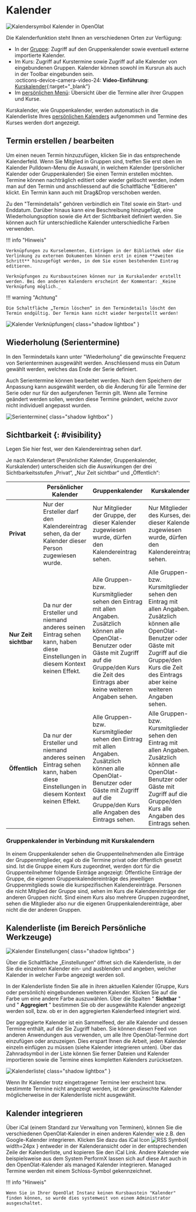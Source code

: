 # Kalender

![Kalendersymbol](assets/calendar.png) Kalender in OpenOlat

Die Kalenderfunktion steht Ihnen an verschiedenen Orten zur Verfügung:

* In der [Gruppe](../groups/index.de.md): Zugriff auf den Gruppenkalender sowie eventuell externe importierte Kalender.
* Im Kurs: Zugriff auf Kurstermine sowie Zugriff auf alle Kalender von eingebundenen Gruppen. Kalender können sowohl im Kursrun als auch in der Toolbar eingebunden sein.<br>:octicons-device-camera-video-24: **Video-Einführung**: [Kurskalender](<https://www.youtube.com/embed/tfx6UCYw8t8>){:target="_blank”} 
* Im [persönlichen Menü](Personal_Menu.de.md): Übersicht über die Termine aller ihrer Gruppen und Kurse.

Kurskalender, wie Gruppenkalender, werden automatisch in die Kalenderliste Ihres [persönlichen Kalenders](Personal_Menu.de.md) aufgenommen und Termine des Kurses werden dort angezeigt.

## Termin erstellen / bearbeiten

Um einen neuen Termin hinzuzufügen, klicken Sie in das entsprechende
Kalenderfeld. Wenn Sie Mitglied in Gruppen sind, treffen Sie erst oben im Kalender Pulldown-Menu die Auswahl, in welchem Kalender (persönlicher Kalender oder Gruppenkalender) Sie einen Termin erstellen möchten. Termine können nachträglich editiert oder wieder gelöscht werden, indem man auf den Termin und anschliessend auf die Schaltfläche "Editieren" klickt. Ein Termin kann auch mit Drag&Drop verschoben werden.

Zu den "Termindetails" gehören verbindlich ein Titel sowie ein Start- und Enddatum. Darüber hinaus kann eine Beschreibung hinzugefügt, eine Wiederholungsoption sowie die Art der Sichtbarkeit definiert werden. Sie können auch für unterschiedliche Kalender unterschiedliche Farben verwenden.

!!! info "Hinweis"

    Verknüpfungen zu Kurselementen, Einträgen in der Bibliothek oder die Verlinkung zu externen Dokumenten können erst in einem **zweiten Schritt** hinzugefügt werden, in dem Sie einen bestehenden Eintrag editieren.
    
    Verknüpfungen zu Kursbausteinen können nur im Kurskalender erstellt werden. Bei den anderen Kalendern erscheint der Kommentar: _Keine Verknüpfung möglich._

!!! warning "Achtung"

    Die Schaltfläche „Termin löschen“ in den Termindetails löscht den Termin endgültig. Der Termin kann nicht wieder hergestellt werden!

![Kalender Verknüpfungen](assets/calendar_verknuepfung_DE.png){ class="shadow lightbox" }

## Wiederholung (Serientermine)

In den Termindetails kann unter "Wiederholung" die gewünschte Frequenz von Serienterminen ausgewählt werden. Anschliessend muss ein Datum gewählt werden, welches das Ende der Serie definiert.

Auch Serientermine können bearbeitet werden. Nach dem Speichern der Anpassung kann ausgewählt werden, ob die Änderung für alle Termine der Serie oder nur für den aufgerufenen Termin gilt. Wenn alle Termine geändert werden sollen, werden diese Termine geändert, welche zuvor nicht individuell angepasst wurden.

![Serientermine](assets/serientermine_DE.png){ class="shadow lightbox" }

## Sichtbarkeit {: #visibility}

Legen Sie hier fest, wer den Kalendereintrag sehen darf.

Je nach Kalenderart (Persönlicher Kalender, Gruppenkalender, Kurskalender) unterscheiden sich die Auswirkungen der drei Sichtbarkeitsstufen „Privat“, „Nur Zeit sichtbar“ und „Öffentlich“:

|| Persönlicher Kalender| Gruppenkalender| Kurskalender  
---|---|---|---  
**Privat** | Nur der Ersteller darf den Kalendereintrag sehen, da der Kalender dieser Person zugewiesen wurde.| Nur Mitglieder der Gruppe, der dieser Kalender zugewiesen wurde, dürfen den Kalendereintrag sehen.| Nur Mitglieder des Kurses, der dieser Kalender zugewiesen wurde, dürfen den Kalendereintrag sehen.
**Nur Zeit sichtbar** | Da nur der Ersteller und niemand anderes seinen Eintrag sehen kann, haben diese Einstellungen in diesem Kontext keinen Effekt. | Alle Gruppen- bzw. Kursmitglieder sehen den Eintrag mit allen Angaben. Zusätzlich können alle OpenOlat-Benutzer oder Gäste mit Zugriff auf die Gruppe/den Kurs die Zeit des Eintrags aber keine weiteren Angaben sehen. | Alle Gruppen- bzw. Kursmitglieder sehen den Eintrag mit allen Angaben. Zusätzlich können alle OpenOlat-Benutzer oder Gäste mit Zugriff auf die Gruppe/den Kurs die Zeit des Eintrags aber keine weiteren Angaben sehen.
**Öffentlich** | Da nur der Ersteller und niemand anderes seinen Eintrag sehen kann, haben diese Einstellungen in diesem Kontext keinen Effekt. | Alle Gruppen- bzw. Kursmitglieder sehen den Eintrag mit allen Angaben. Zusätzlich können alle OpenOlat-Benutzer oder Gäste mit Zugriff auf die Gruppe/den Kurs alle Angaben des Eintrags sehen. | Alle Gruppen- bzw. Kursmitglieder sehen den Eintrag mit allen Angaben. Zusätzlich können alle OpenOlat-Benutzer oder Gäste mit Zugriff auf die Gruppe/den Kurs alle Angaben des Eintrags sehen.

### Gruppenkalender in Verbindung mit Kurskalendern

In einem Gruppenkalender sehen die Gruppenteilnehmenden alle Einträge der Gruppenmitglieder, egal ob die Termine privat oder öffentlich gesetzt sind. Ist die Gruppe einem Kurs zugeordnet, werden dort für die Gruppenteilnehmer folgende Einträge angezeigt: Öffentliche Einträge der Gruppe, die eigenen Gruppenkalendereinträge des jeweiligen Gruppenmitglieds sowie die
kurspezifischen Kalendereinträge. Personen die nicht Mitglied der Gruppe sind, sehen im Kurs die Kalendereinträge der anderen Gruppen nicht. Sind einem Kurs also mehrere Gruppen zugeordnet, sehen die Mitglieder also nur die eigenen Gruppenkalendereinträge, aber nicht die der anderen Gruppen.

## Kalenderliste (im Bereich Persönliche Werkzeuge)

![Kalender Einstellungen](assets/Kalender_Einstellungen1.png){ class="shadow lightbox" }

Über die Schaltfläche „Einstellungen“ öffnet sich die Kalenderliste, in der Sie die einzelnen Kalender ein- und ausblenden und angeben, welcher Kalender in welcher Farbe angezeigt werden soll.

In der Kalenderliste finden Sie alle in ihren aktuellen Kalender (Gruppe, Kurs oder persönlich) eingebundenen weiteren Kalender. Klicken Sie auf die Farbe um eine andere Farbe auszuwählen. Über die Spalten " **Sichtbar** " und " **Aggregiert** " bestimmen Sie ob der ausgewählte Kalender angezeigt werden soll, bzw. ob er in den aggregierten Kalenderfeed integriert wird.

Der aggregierte Kalender ist ein Sammelfeed, der alle Kalender und dessen Termine enthält, auf die Sie Zugriff haben. Sie können diesen Feed von anderen Anwendungen aus verwenden, um alle Ihre OpenOlat-Termine dort einzufügen oder anzuzeigen. Dies erspart Ihnen die Arbeit, jeden Kalender einzeln einfügen zu müssen (siehe Kalender integrieren unten). Über das Zahnradsymbol in der Liste können Sie ferner Dateien und Kalender importieren sowie die Termine eines kompletten Kalenders zurücksetzen.  

![Kalenderliste](assets/calendar_list.gif){ class="shadow lightbox" }

Wenn Ihr Kalender trotz eingetragener Termine leer erscheint bzw. bestimmte Termine nicht angezeigt werden, ist der gewünschte Kalender möglicherweise in der Kalenderliste nicht ausgewählt.

## Kalender integrieren

Über iCal (einem Standard zur Verwaltung von Terminen), können Sie die verschiedenen OpenOlat-Kalender in einen anderen Kalender wie z.B. den Google-Kalender integrieren. Klicken Sie dazu das iCal Icon
![RSS Symbol](assets/rss.png){ width=24px } entweder in der Kalenderansicht oder in der entsprechenden Zeile der Kalenderliste, und kopieren Sie den iCal Link. Andere Kalender wie beispielsweise aus dem System PerformX lassen sich auf diese Art auch in den OpenOlat-Kalender als managed
Kalender integrieren. Managed Termine werden mit einem Schloss-Symbol gekennzeichnet.

!!! info "Hinweis"

    Wenn Sie in Ihrer OpenOlat Instanz keinen Kursbaustein "Kalender" finden können, so wurde dies systemweit von einem Administrator ausgeschaltet.
